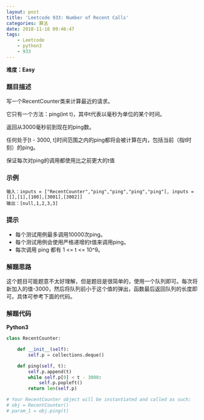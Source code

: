 ```yaml
---
layout: post
title: 'Leetcode 933: Number of Recent Calls'
categories: 算法
date: 2018-11-16 09:46:47
tags:
    - Leetcode
    - python3
    - 933
---
```

**难度：Easy**
### 题目描述
写一个RecentCounter类来计算最近的请求。

它只有一个方法：ping(int t)，其中t代表以毫秒为单位的某个时间。

返回从3000毫秒前到现在的ping数。

任何处于[t - 3000, t]时间范围之内的ping都将会被计算在内，包括当前（指t时刻）的ping。

保证每次对ping的调用都使用比之前更大的t值

<!--more-->

### 示例
```shell
输入：inputs = ["RecentCounter","ping","ping","ping","ping"], inputs = [[],[1],[100],[3001],[3002]]
输出：[null,1,2,3,3]
```

### 提示
* 每个测试用例最多调用10000次ping。
* 每个测试用例会使用严格递增的t值来调用ping。
* 每次调用 ping 都有 1 <= t <= 10^9。

### 解题思路
这个题目可能题意不太好理解，但是题目是很简单的，使用一个队列即可。每次将新加入的值-3000，然后将队列前小于这个值的弹出，函数最后返回队列的长度即可。具体可参考下面的代码。

### 解题代码
**Python3**
```python
class RecentCounter:

    def __init__(self):
        self.p = collections.deque()        

    def ping(self, t):
        self.p.append(t)
        while self.p[0] < t - 3000:
            self.p.popleft()
        return len(self.p)

# Your RecentCounter object will be instantiated and called as such:
# obj = RecentCounter()
# param_1 = obj.ping(t)
```
